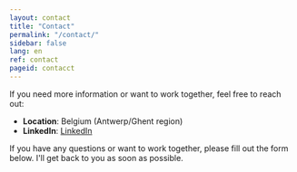 ```yaml
---
layout: contact
title: "Contact"
permalink: "/contact/"
sidebar: false
lang: en
ref: contact
pageid: contacct
---
```


If you need more information or want to work together, feel free to reach out:
- **Location**: Belgium (Antwerp/Ghent region)
- **LinkedIn**: [LinkedIn](https://www.linkedin.com/in/kristofriebbels)

If you have any questions or want to work together, please fill out the form below. I'll get back to you as soon as possible.

